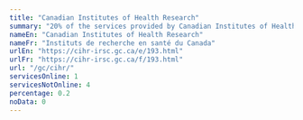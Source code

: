 ```yaml
---
title: "Canadian Institutes of Health Research"
summary: "20% of the services provided by Canadian Institutes of Health Research are available end-to-end online. 1 are available online, and 4 are not available online."
nameEn: "Canadian Institutes of Health Research"
nameFr: "Instituts de recherche en santé du Canada"
urlEn: "https://cihr-irsc.gc.ca/e/193.html"
urlFr: "https://cihr-irsc.gc.ca/f/193.html"
url: "/gc/cihr/"
servicesOnline: 1
servicesNotOnline: 4
percentage: 0.2
noData: 0
---
```

